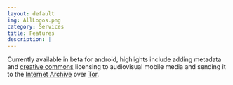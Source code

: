 ```yaml
---
layout: default
img: AllLogos.png
category: Services
title: Features
description: |
---
```

Currently available in beta for android, highlights include adding metadata and <a href="http://creativecommons.org/"> creative commons</a> licensing to audiovisual mobile media and sending it to the <a href="http://archive.org">Internet Archive</a> over <a href="https://www.torproject.org/Tor">Tor</a>.





